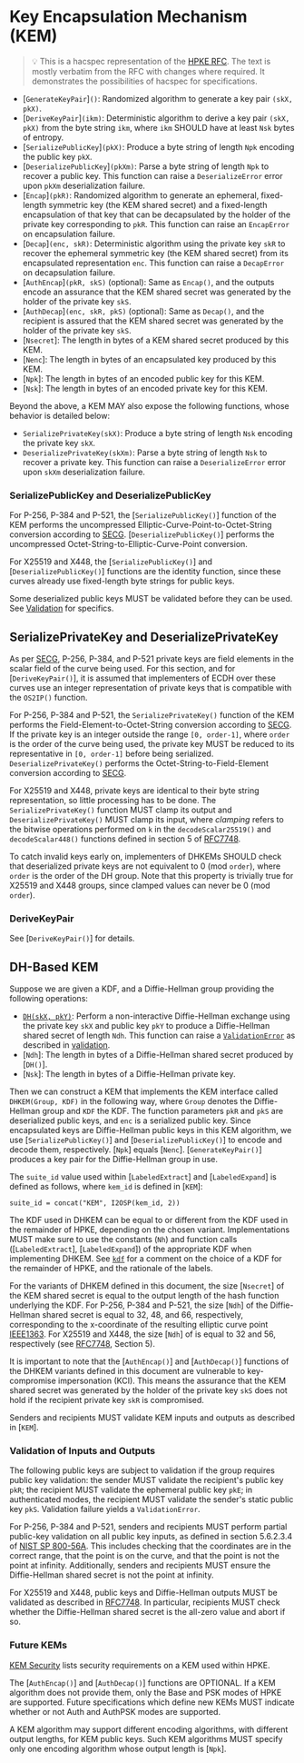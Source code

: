 # Key Encapsulation Mechanism (KEM)

> 💡 This is a hacspec representation of the [HPKE RFC].
> The text is mostly verbatim from the RFC with changes where required.
> It demonstrates the possibilities of hacspec for specifications.

- [`GenerateKeyPair`]`()`: Randomized algorithm to generate a key pair `(skX, pkX)`.
- [`DeriveKeyPair`]`(ikm)`: Deterministic algorithm to derive a key pair
  `(skX, pkX)` from the byte string `ikm`, where `ikm` SHOULD have at
  least `Nsk` bytes of entropy.
- [`SerializePublicKey`]`(pkX)`: Produce a byte string of length `Npk` encoding the
  public key `pkX`.
- [`DeserializePublicKey`]`(pkXm)`: Parse a byte string of length `Npk` to recover a
  public key. This function can raise a `DeserializeError` error upon `pkXm`
  deserialization failure.
- [`Encap`]`(pkR)`: Randomized algorithm to generate an ephemeral,
  fixed-length symmetric key (the KEM shared secret) and
  a fixed-length encapsulation of that key that can be decapsulated
  by the holder of the private key corresponding to `pkR`. This function
  can raise an `EncapError` on encapsulation failure.
- [`Decap`]`(enc, skR)`: Deterministic algorithm using the private key `skR`
  to recover the ephemeral symmetric key (the KEM shared secret) from
  its encapsulated representation `enc`. This function can raise a
  `DecapError` on decapsulation failure.
- [`AuthEncap`]`(pkR, skS)` (optional): Same as `Encap()`, and the outputs
  encode an assurance that the KEM shared secret was generated by the
  holder of the private key `skS`.
- [`AuthDecap`]`(enc, skR, pkS)` (optional): Same as `Decap()`, and the recipient
  is assured that the KEM shared secret was generated by the holder of
  the private key `skS`.
- [`Nsecret`]: The length in bytes of a KEM shared secret produced by this KEM.
- [`Nenc`]: The length in bytes of an encapsulated key produced by this KEM.
- [`Npk`]: The length in bytes of an encoded public key for this KEM.
- [`Nsk`]: The length in bytes of an encoded private key for this KEM.

Beyond the above, a KEM MAY also expose the following functions, whose behavior
is detailed below:

- `SerializePrivateKey(skX)`: Produce a byte string of length `Nsk` encoding the private
  key `skX`.
- `DeserializePrivateKey(skXm)`: Parse a byte string of length `Nsk` to recover a
  private key. This function can raise a `DeserializeError` error upon `skXm`
  deserialization failure.

### SerializePublicKey and DeserializePublicKey

For P-256, P-384 and P-521, the [`SerializePublicKey()`] function of the
KEM performs the uncompressed Elliptic-Curve-Point-to-Octet-String
conversion according to [SECG]. [`DeserializePublicKey()`] performs the
uncompressed Octet-String-to-Elliptic-Curve-Point conversion.

For X25519 and X448, the [`SerializePublicKey()`] and [`DeserializePublicKey()`]
functions are the identity function, since these curves already use
fixed-length byte strings for public keys.

Some deserialized public keys MUST be validated before they can be used. See
[Validation](#validation-of-inputs-and-outputs) for specifics.

## SerializePrivateKey and DeserializePrivateKey

As per [SECG], P-256, P-384, and P-521 private keys are field elements in the
scalar field of the curve being used. For this section, and for
[`DeriveKeyPair()`], it is assumed that implementers of ECDH over these curves
use an integer representation of private keys that is compatible with the
`OS2IP()` function.

For P-256, P-384 and P-521, the `SerializePrivateKey()` function of the KEM
performs the Field-Element-to-Octet-String conversion according to [SECG]. If
the private key is an integer outside the range `[0, order-1]`, where `order`
is the order of the curve being used, the private key MUST be reduced to its
representative in `[0, order-1]` before being serialized.
`DeserializePrivateKey()` performs the Octet-String-to-Field-Element conversion
according to [SECG].

For X25519 and X448, private keys are identical to their byte string
representation, so little processing has to be done. The
`SerializePrivateKey()` function MUST clamp its output and
`DeserializePrivateKey()` MUST clamp its input, where _clamping_ refers to the
bitwise operations performed on `k` in the `decodeScalar25519()` and
`decodeScalar448()` functions defined in section 5 of [RFC7748].

To catch invalid keys early on, implementers of DHKEMs SHOULD check that
deserialized private keys are not equivalent to 0 (mod `order`), where `order`
is the order of the DH group. Note that this property is trivially true for X25519
and X448 groups, since clamped values can never be 0 (mod `order`).

### DeriveKeyPair

See [`DeriveKeyPair()`] for details.

## DH-Based KEM

Suppose we are given a KDF, and a Diffie-Hellman group providing the
following operations:

- [`DH(skX, pkY)`](<`DH()`>): Perform a non-interactive Diffie-Hellman exchange using
  the private key `skX` and public key `pkY` to produce a Diffie-Hellman shared
  secret of length `Ndh`. This function can raise a [`ValidationError`](`HpkeError::ValidationError`) as described
  in [validation](#validation-of-inputs-and-outputs).
- [`Ndh`]: The length in bytes of a Diffie-Hellman shared secret produced
  by [`DH()`].
- [`Nsk`]: The length in bytes of a Diffie-Hellman private key.

Then we can construct a KEM that implements the KEM interface
called `DHKEM(Group, KDF)` in the following way, where `Group` denotes the
Diffie-Hellman group and `KDF` the KDF. The function parameters `pkR` and `pkS`
are deserialized public keys, and `enc` is a serialized public key. Since
encapsulated keys are Diffie-Hellman public keys in this KEM algorithm,
we use [`SerializePublicKey()`] and [`DeserializePublicKey()`] to encode and decode
them, respectively. [`Npk`] equals [`Nenc`]. [`GenerateKeyPair()`] produces a key pair
for the Diffie-Hellman group in use.

The `suite_id` value used within [`LabeledExtract`] and
[`LabeledExpand`] is defined as follows, where `kem_id` is defined
in [`KEM`]:

```text
suite_id = concat("KEM", I2OSP(kem_id, 2))
```

The KDF used in DHKEM can be equal to or different from the KDF used
in the remainder of HPKE, depending on the chosen variant.
Implementations MUST make sure to use the constants (`Nh`) and function
calls ([`LabeledExtract`], [`LabeledExpand`]) of the appropriate KDF when
implementing DHKEM. See [`kdf`](`mod@crate::hpke::kdf`) for a comment on the choice of
a KDF for the remainder of HPKE, and the
rationale of the labels.

For the variants of DHKEM defined in this document, the size [`Nsecret`] of the
KEM shared secret is equal to the output length of the hash function
underlying the KDF. For P-256, P-384 and P-521, the size [`Ndh`] of the
Diffie-Hellman shared secret is equal to 32, 48, and 66, respectively,
corresponding to the x-coordinate of the resulting elliptic curve point [IEEE1363].
For X25519 and X448, the size [`Ndh`] of is equal to 32 and 56, respectively
(see [RFC7748], Section 5).

It is important to note that the [`AuthEncap()`] and [`AuthDecap()`] functions of the
DHKEM variants defined in this document are vulnerable to key-compromise
impersonation (KCI). This means the assurance that the KEM shared secret
was generated by the holder of the private key `skS` does not hold if
the recipient private key `skR` is compromised.

Senders and recipients MUST validate KEM inputs and outputs as described
in [`KEM`].

### Validation of Inputs and Outputs

The following public keys are subject to validation if the group
requires public key validation: the sender MUST validate the recipient's
public key `pkR`; the recipient MUST validate the ephemeral public key
`pkE`; in authenticated modes, the recipient MUST validate the sender's
static public key `pkS`. Validation failure yields a `ValidationError`.

For P-256, P-384 and P-521, senders and recipients MUST perform partial
public-key validation on all public key inputs, as defined in section 5.6.2.3.4
of [NIST SP 800-56A]. This includes checking that the coordinates are in the
correct range, that the point is on the curve, and that the point is not the
point at infinity. Additionally, senders and recipients MUST ensure the
Diffie-Hellman shared secret is not the point at infinity.

For X25519 and X448, public keys and Diffie-Hellman outputs MUST be validated
as described in [RFC7748]. In particular, recipients MUST check whether
the Diffie-Hellman shared secret is the all-zero value and abort if so.

### Future KEMs

[KEM Security](#security-requirements-on-a-kem-used-within-hpke) lists security requirements on a KEM used within HPKE.

The [`AuthEncap()`] and [`AuthDecap()`] functions are OPTIONAL. If a KEM algorithm
does not provide them, only the Base and PSK modes of HPKE are supported.
Future specifications which define new KEMs MUST indicate whether or not
Auth and AuthPSK modes are supported.

A KEM algorithm may support different encoding algorithms, with different output
lengths, for KEM public keys. Such KEM algorithms MUST specify only one encoding
algorithm whose output length is [`Npk`].

[ieee1363]: https://en.wikipedia.org/wiki/IEEE_P1363
[rfc7748]: https://www.rfc-editor.org/info/rfc7748
[secg]: https://secg.org/sec1-v2.pdf
[nist sp 800-56A]: https://doi.org/10.6028/nist.sp.800-56ar3
[hpke rfc]: https://datatracker.ietf.org/doc/draft-irtf-cfrg-hpke/
[publication queue]: https://www.rfc-editor.org/current_queue.php
